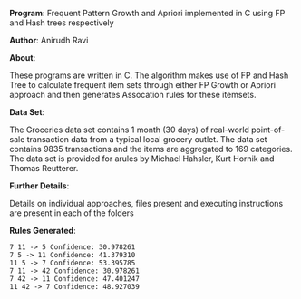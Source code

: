 **Program**: Frequent Pattern Growth and Apriori implemented in C using FP and Hash trees respectively

**Author**: Anirudh Ravi

**About**:

These programs are written in C. The algorithm makes use of FP and Hash Tree to calculate frequent item sets through either FP Growth or Apriori approach and then generates Assocation rules for these itemsets.

**Data Set**:

The Groceries data set contains 1 month (30 days) of real-world point-of-sale transaction data from a typical local grocery outlet. The data set contains 9835 transactions and the items are aggregated to 169 categories. The data set is provided for arules by Michael Hahsler, Kurt Hornik and Thomas Reutterer.

**Further Details**:

Details on individual approaches, files present and executing instructions are present in each of the folders

**Rules Generated**:
```
7 11 -> 5 Confidence: 30.978261
7 5 -> 11 Confidence: 41.379310
11 5 -> 7 Confidence: 53.395785
7 11 -> 42 Confidence: 30.978261
7 42 -> 11 Confidence: 47.401247
11 42 -> 7 Confidence: 48.927039
```
